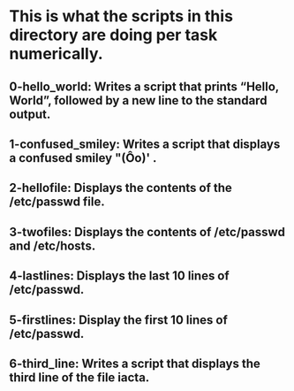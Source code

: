 # This is what the scripts in this directory are doing per task numerically.

## 0-hello_world: Writes a script that prints “Hello, World”, followed by a new line to the standard output.
## 1-confused_smiley: Writes a script that displays a confused smiley "(Ôo)' .
## 2-hellofile: Displays the contents of the /etc/passwd file.
## 3-twofiles: Displays the contents of /etc/passwd and /etc/hosts.
## 4-lastlines: Displays the last 10 lines of /etc/passwd.
## 5-firstlines: Display the first 10 lines of /etc/passwd.
## 6-third_line: Writes a script that displays the third line of the file iacta.
